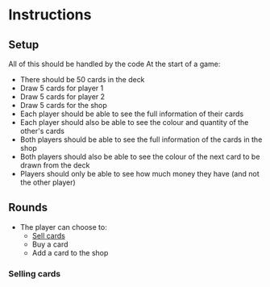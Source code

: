 # Instructions #
## Setup ##
All of this should be handled by the code
At the start of a game:
- There should be 50 cards in the deck
- Draw 5 cards for player 1
- Draw 5 cards for player 2
- Draw 5 cards for the shop
- Each player should be able to see the full information of their cards
- Each player should also be able to see the colour and quantity of the other's cards
- Both players should be able to see the full information of the cards in the shop
- Both players should also be able to see the colour of the next card to be drawn from the deck
- Players should only be able to see how much money they have (and not the other player)
## Rounds ##
- The player can choose to:
  - [Sell cards](selling-cards)
  - Buy a card
  - Add a card to the shop
### Selling cards ###
